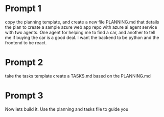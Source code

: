 
# Prompt 1
copy the planning template, and create a new file PLANNING.md that details the plan to create a sample azure web app repo with azure ai agent service with two agents. One agent for helping me to find a car, and another to tell me if buying the car is a good deal. I want the backend to be python and the frontend to be react.

# Prompt 2
take the tasks template create a TASKS.md based on the PLANNING.md

# Prompt 3
Now lets build it. Use the planning and tasks file to guide you